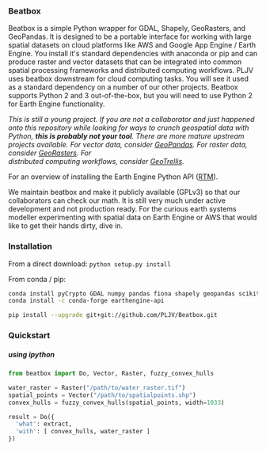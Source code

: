 ### Beatbox
Beatbox is a simple Python wrapper for GDAL, Shapely, GeoRasters, and GeoPandas. 
It is designed to be a portable interface for working with large spatial 
datasets on cloud platforms like AWS and Google App Engine / Earth Engine. You 
install it's standard dependencies with anaconda or pip and can produce raster 
and vector datasets that can be integrated into common spatial 
processing frameworks and distributed computing workflows. PLJV uses beatbox 
downstream for cloud computing tasks. You will see it used as a standard 
dependency on a number of our other projects. Beatbox supports Python 2 and 3 
out-of-the-box, but you will need to use Python 2 for Earth Engine 
functionality. 

*This is still a young project. If you are not a collaborator and just happened 
onto this repository while looking for ways to crunch geospatial data with 
Python, **this is probably not your tool**. There are more mature upstream 
projects available. For vector data, consider 
[GeoPandas](https://developers.google.com/earth-engine/python_install_manual). 
For raster data, consider [GeoRasters](https://github.com/ozak/georasters). For  
distributed computing workflows, 
consider [GeoTrellis](https://github.com/locationtech/geotrellis).*  

For an overview of installing the Earth Engine Python API 
([RTM](https://developers.google.com/earth-engine/python_install_manual)).

We maintain beatbox and make it publicly available (GPLv3) so that our 
collaborators can check our math. It is still very much under active 
development and not production ready. For the curious earth systems modeller 
experimenting with spatial data on Earth Engine or AWS that would like to get 
their hands dirty, dive in.

### Installation
From a direct download:
```python setup.py install```

From conda / pip:
```bash
conda install pyCrypto GDAL numpy pandas fiona shapely geopandas scikit-learn 
conda install -c conda-forge earthengine-api 

pip install --upgrade git+git://github.com/PLJV/Beatbox.git
```

### Quickstart
##### using ipython
```python
from beatbox import Do, Vector, Raster, fuzzy_convex_hulls

water_raster = Raster("/path/to/water_raster.tif")
spatial_points = Vector("/path/to/spatialpoints.shp")
convex_hulls = fuzzy_convex_hulls(spatial_points, width=1033)

result = Do({
  'what': extract,
  'with': [ convex_hulls, water_raster ]
})

```
